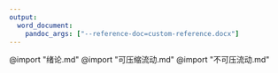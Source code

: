```yaml
---
output:
  word_document:
    pandoc_args: ["--reference-doc=custom-reference.docx"]
---
```


@import "绪论.md"
@import "可压缩流动.md"
@import "不可压流动.md"